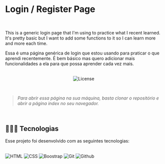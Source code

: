 # Login / Register Page
</br>

This is a generic login page that I'm using to practice what I recent learned. It's pretty basic but I want to add some functions to it so I can learn more and more each time.
</br>

Essa é uma página genérica de login que estou usando para praticar o que aprendi recentemente. É bem básico mas quero adicionar mais funcionalidades a ela para que possa aprender cada vez mais.
</br></br>

<p align="center">
  <img alt="License" src="https://img.shields.io/static/v1?label=license&message=MIT&color=49AA26&labelColor=000000">
</p>

<div align="center">
  <img src=""/>
</div>
</br>

> <i>Para abrir essa página na sua máquina, basta clonar o repositório e abrir a página index no seu navegador.</i>

<br>

## 👨🏽‍💻 Tecnologias

Esse projeto foi desenvolvido com as seguintes tecnologias:

<div style="display: inline_block"></br>
  <img align="center" alt="HTML" src="https://img.shields.io/badge/HTML5-E34F26?style=for-the-badge&logo=html5&logoColor=white"/>
  <img align="center" alt="CSS" src="https://img.shields.io/badge/CSS3-1572B6?style=for-the-badge&logo=css3&logoColor=white"/>
  <img align="center" alt="Boostrap" src="https://img.shields.io/badge/Bootstrap-563D7C?style=for-the-badge&logo=bootstrap&logoColor=white"/>
  <img align="center" alt="Git" src="https://img.shields.io/badge/GIT-E44C30?style=for-the-badge&logo=git&logoColor=white"/>
  <img align="center" alt="Github" src="https://img.shields.io/badge/GitHub-100000?style=for-the-badge&logo=github&logoColor=white"/>
</div>
